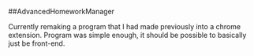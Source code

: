 ##AdvancedHomeworkManager

Currently remaking a program that I had made previously into a chrome extension. Program was simple enough, it should be possible to basically just be front-end.